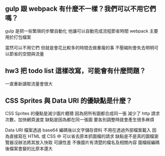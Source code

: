 ## gulp 跟 webpack 有什麼不一樣？我們可以不用它們嗎？
gulp 是把一些繁瑣的步驟自動化
他讓可以自動完成流程節省時間
webpack 主要用於打包檔案

當然可以不用它們
但就是會花比較多的時間去做重複的事
不壓縮則會失去明明可以節省的空間與流量

## hw3 把 todo list 這樣改寫，可能會有什麼問題？
一直重新讀取流量會很大

## CSS Sprites 與 Data URI 的優缺點是什麼？
CSS Sprites 的優點是減少圖片體積
因為把所有圖都合成同一張
減少了 http 請求次數，加快網頁速度
缺點是因為都在同一張圖
要各別調整時就會產生很多麻煩

Data URI
檔案透過 base64 編碼後以文字儲存資料
不用在透過外部檔案載入
因為直接寫在 HTML 或 CSS 中
可以省去原本抓圖檔的請求
缺點是不是真的圖檔瀏覽器沒辦法將其放入快取
可讀性差 不像圖片有清楚的檔名及相關內容
圖檔經編碼後檔案會變的比原本還大